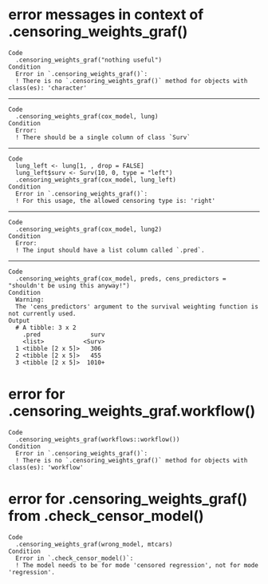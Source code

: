 # error messages in context of .censoring_weights_graf()

    Code
      .censoring_weights_graf("nothing useful")
    Condition
      Error in `.censoring_weights_graf()`:
      ! There is no `.censoring_weights_graf()` method for objects with class(es): 'character'

---

    Code
      .censoring_weights_graf(cox_model, lung)
    Condition
      Error:
      ! There should be a single column of class `Surv`

---

    Code
      lung_left <- lung[1, , drop = FALSE]
      lung_left$surv <- Surv(10, 0, type = "left")
      .censoring_weights_graf(cox_model, lung_left)
    Condition
      Error in `.censoring_weights_graf()`:
      ! For this usage, the allowed censoring type is: 'right'

---

    Code
      .censoring_weights_graf(cox_model, lung2)
    Condition
      Error:
      ! The input should have a list column called `.pred`.

---

    Code
      .censoring_weights_graf(cox_model, preds, cens_predictors = "shouldn't be using this anyway!")
    Condition
      Warning:
      The 'cens_predictors' argument to the survival weighting function is not currently used.
    Output
      # A tibble: 3 x 2
        .pred              surv
        <list>           <Surv>
      1 <tibble [2 x 5]>   306 
      2 <tibble [2 x 5]>   455 
      3 <tibble [2 x 5]>  1010+

# error for .censoring_weights_graf.workflow()

    Code
      .censoring_weights_graf(workflows::workflow())
    Condition
      Error in `.censoring_weights_graf()`:
      ! There is no `.censoring_weights_graf()` method for objects with class(es): 'workflow'

# error for .censoring_weights_graf() from .check_censor_model()

    Code
      .censoring_weights_graf(wrong_model, mtcars)
    Condition
      Error in `.check_censor_model()`:
      ! The model needs to be for mode 'censored regression', not for mode 'regression'.

